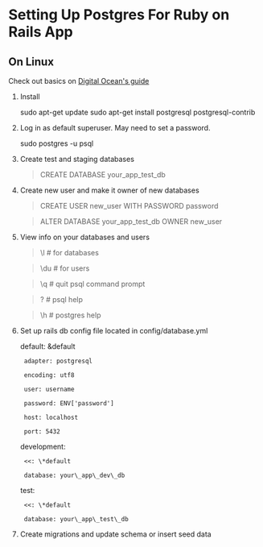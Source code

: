 # Setting Up Postgres For Ruby on Rails App 
## On Linux 

Check out basics on [Digital Ocean's guide](https://www.digitalocean.com/community/tutorials/how-to-install-and-use-postgresql-on-ubuntu-14-04)

1. Install 

	sudo apt-get update
	sudo apt-get install postgresql postgresql-contrib 

2. Log in as default superuser. May need to set a password.

	sudo postgres -u psql

3. Create test and staging databases 

	> CREATE DATABASE your\_app\_test\_db 

4. Create new user and make it owner of new databases 

	> CREATE USER new_user WITH PASSWORD password
	
	> ALTER DATABASE your\_app\_test\_db OWNER new_user

5. View info on your databases and users 

    > \l # for databases
    
    > \du # for users
    
    > \q # quit psql command prompt
    
    > \? # psql help 
    
    > \h # postgres help 

6. Set up rails db config file located in config/database.yml

    default: &default
        
        adapter: postgresql
        
        encoding: utf8
        
        user: username
        
        password: ENV['password'] 
        
        host: localhost
        
        port: 5432

    development:
        
        <<: \*default
        
        database: your\_app\_dev\_db

    test:
        
        <<: \*default
        
        database: your\_app\_test\_db

7. Create migrations and update schema or insert seed data

